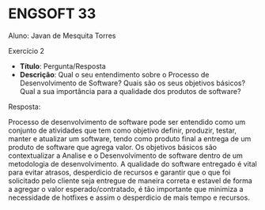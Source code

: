 # ENGSOFT 33

Aluno: Javan de Mesquita Torres

Exercício 2

- **Título**: Pergunta/Resposta
- **Descrição**: Qual o seu entendimento sobre o Processo de Desenvolvimento de Software? Quais são os seus objetivos básicos? Qual a sua importância para a qualidade dos produtos de software?

Resposta: 

Processo de desenvolvimento de software pode ser entendido como um conjunto de atividades que tem como objetivo definir, produzir, testar, manter e atualizar um software, tendo como produto final a entrega de um produto de software que agrega valor.
Os objetivos básicos são contextualizar a Analise e o Desenvolvimento de software dentro de um metodologia de desenvolvimento.
A qualidade do software entregado é vital para evitar atrasos, desperdicio de recursos e garantir que o que foi solicitado pelo cliente seja entregue de maneira correta e estavel de forma a agregar o valor esperado/contratado, é tão importante que minimiza a necessidade de hotfixes e assim o desperdicio de mais tempo e recursos.
